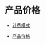 

# 产品价格

* [计费模式](https://docs.ucloud.cn/uhas/price/mode)

* [产品价格](https://docs.ucloud.cn/uhas/price/jiage)


